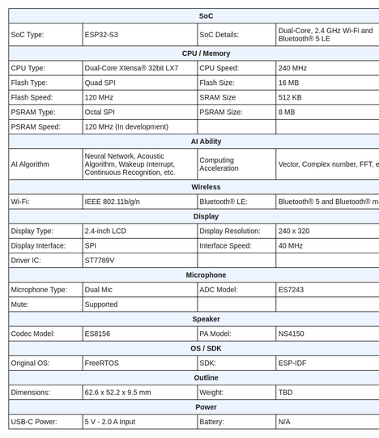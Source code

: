 <style type="text/css">
.tg  {border-collapse:collapse;border-spacing:0;}
.tg td{border-color:black;border-style:solid;border-width:1px;font-family:Arial, sans-serif;font-size:14px;
  overflow:hidden;padding:6px 4px;word-break:normal;}
.tg th{border-color:black;border-style:solid;border-width:1px;font-family:Arial, sans-serif;font-size:14px;
  font-weight:normal;overflow:hidden;padding:6px 4px;word-break:normal;}
.tg .tg-ycr8{background-color:#ffffff;text-align:left;vertical-align:top}
.tg .tg-3wa1{background-color:#ECF4FF;font-weight:bold;text-align:center;vertical-align:middle}
.tg .tg-zr06{background-color:#FFF;text-align:left;vertical-align:middle}
.tg .tg-o2c7{background-color:#ECF4FF;font-weight:bold;text-align:center;vertical-align:top}
.tg .tg-0lax{text-align:left;vertical-align:top}
</style>
<table class="tg" style="undefined;table-layout: fixed; width: 781px">
<colgroup>
<col style="width: 146px">
<col style="width: 227px">
<col style="width: 156px">
<col style="width: 252px">
</colgroup>
<thead>
  <tr>
    <th class="tg-3wa1" colspan="4">SoC</th>
  </tr>
</thead>
<tbody>
  <tr>
    <td class="tg-zr06">SoC Type:</td>
    <td class="tg-zr06">ESP32-S3</td>
    <td class="tg-zr06">SoC Details:</td>
    <td class="tg-zr06">Dual-Core, 2.4 GHz Wi-Fi and Bluetooth® 5 LE</td>
  </tr>
  <tr>
    <td class="tg-o2c7" colspan="4"><span style="font-weight:bold">CPU / Memory</span></td>
  </tr>
  <tr>
    <td class="tg-zr06">CPU Type:</td>
    <td class="tg-zr06">Dual-­Core Xtensa® 32­bit LX7</td>
    <td class="tg-zr06">CPU Speed:</td>
    <td class="tg-zr06">240 MHz</td>
  </tr>
  <tr>
    <td class="tg-zr06">Flash Type:</td>
    <td class="tg-zr06">Quad SPI</td>
    <td class="tg-zr06">Flash Size:</td>
    <td class="tg-zr06">16 MB</td>
  </tr>
  <tr>
    <td class="tg-zr06">Flash Speed:</td>
    <td class="tg-zr06">120 MHz</td>
    <td class="tg-zr06">SRAM Size</td>
    <td class="tg-zr06">512 KB</td>
  </tr>
  <tr>
    <td class="tg-zr06">PSRAM Type:</td>
    <td class="tg-zr06">Octal SPI</td>
    <td class="tg-zr06">PSRAM Size:</td>
    <td class="tg-zr06">8 MB</td>
  </tr>
  <tr>
    <td class="tg-ycr8">PSRAM Speed:</td>
    <td class="tg-ycr8">120 MHz (In development)</td>
    <td class="tg-ycr8"></td>
    <td class="tg-ycr8"></td>
  </tr>
  <tr>
    <td class="tg-3wa1" colspan="4">AI Ability</td>
  </tr>
  <tr>
    <td class="tg-zr06">AI Algorithm</td>
    <td class="tg-zr06">Neural Network, Acoustic Algorithm, Wakeup  Interrupt, Continuous Recognition, etc.</td>
    <td class="tg-zr06">Computing Acceleration</td>
    <td class="tg-zr06">Vector, Complex number, FFT, etc.</td>
  </tr>
  <tr>
    <td class="tg-3wa1" colspan="4">Wireless</td>
  </tr>
  <tr>
    <td class="tg-zr06">Wi-Fi:</td>
    <td class="tg-zr06">IEEE 802.11b/g/n</td>
    <td class="tg-zr06">Bluetooth® LE:</td>
    <td class="tg-zr06">Bluetooth® 5 and Bluetooth® mesh</td>
  </tr>
  <tr>
    <td class="tg-o2c7" colspan="4"><span style="font-weight:bold">Display</span></td>
  </tr>
  <tr>
    <td class="tg-zr06">Display Type:</td>
    <td class="tg-zr06">2.4‑inch LCD</td>
    <td class="tg-zr06">Display Resolution:</td>
    <td class="tg-zr06">240 x 320</td>
  </tr>
  <tr>
    <td class="tg-zr06">Display Interface:</td>
    <td class="tg-zr06">SPI</td>
    <td class="tg-zr06">Interface Speed:</td>
    <td class="tg-zr06">40 MHz</td>
  </tr>
    <tr>
    <td class="tg-ycr8">Driver IC:</td>
    <td class="tg-ycr8">ST7789V</td>
    <td class="tg-ycr8"></td>
    <td class="tg-ycr8"></td>
  </tr>
    <tr>
    <td class="tg-o2c7" colspan="4"><span style="font-weight:bold">Microphone</span></td>
  </tr>
  <tr>
    <td class="tg-zr06">Microphone Type:</td>
    <td class="tg-zr06">Dual Mic</td>
    <td class="tg-zr06">ADC Model:</td>
    <td class="tg-zr06">ES7243</td>
  </tr>
  <tr>
    <td class="tg-zr06">Mute:</td>
    <td class="tg-zr06">Supported</td>
    <td class="tg-0lax"></td>
    <td class="tg-0lax"></td>
  </tr>
  <tr>
    <td class="tg-o2c7" colspan="4"><span style="font-weight:bold">Speaker</span></td>
  </tr>
  <tr>
    <td class="tg-zr06">Codec Model:</td>
    <td class="tg-zr06">ES8156</td>
    <td class="tg-zr06">PA Model:</td>
    <td class="tg-zr06">NS4150</td>
  </tr>
   <tr>
    <td class="tg-3wa1" colspan="4">OS / SDK</td>
  </tr>
  <tr>
    <td class="tg-zr06">Original OS:</td>
    <td class="tg-zr06">FreeRTOS</td>
    <td class="tg-zr06">SDK:</td>
    <td class="tg-zr06">ESP-IDF</td>
  </tr>
  <tr>
    <td class="tg-3wa1" colspan="4">Outline</td>
  </tr>
  <tr>
    <td class="tg-zr06">Dimensions:</td>
    <td class="tg-zr06">62.6 x 52.2 x 9.5 mm</td>
    <td class="tg-zr06">Weight:</td>
    <td class="tg-zr06">TBD</td>
  </tr>
  <tr>
    <td class="tg-3wa1" colspan="4">Power</td>
  </tr>
  <tr>
    <td class="tg-zr06">USB-C Power:</td>
    <td class="tg-zr06">5 V - 2.0 A Input</td>
    <td class="tg-zr06">Battery:</td>
    <td class="tg-zr06">N/A</td>
  </tr>
</tbody>
</table>